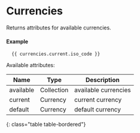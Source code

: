 # Currencies

Returns attributes for available currencies.

#### Example

~~~ liquid
  {{ currencies.current.iso_code }}
~~~

Available attributes:

Name      | Type       | Description
----------|------------|------------
available | Collection | available currencies
current   | Currency   | current currency
default   | Currency   | default currency
{: class="table table-bordered"}
